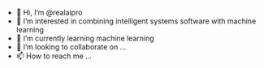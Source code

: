 - 👋 Hi, I’m @realaipro
- 👀 I’m interested in combining intelligent systems software with machine learning
- 🌱 I’m currently learning machine learning
- 💞️ I’m looking to collaborate on ...
- 📫 How to reach me ...

<!---
realaipro/realaipro is a ✨ special ✨ repository because its `README.md` (this file) appears on your GitHub profile.
You can click the Preview link to take a look at your changes.
--->
